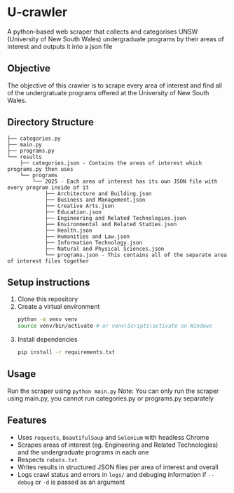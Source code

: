 # U-crawler
A python-based web scraper that collects and categorises UNSW (University of New South Wales) undergraduate programs by their areas of interest and outputs it into a json file

## Objective
The objective of this crawler is to scrape every area of interest and find all of the undergratuate programs offered at the University of New South Wales.

## Directory Structure
```
├── categories.py
├── main.py
├── programs.py
└── results
    ├── categories.json - Contains the areas of interest which programs.py then uses
    └── programs
        └── 2025 - Each area of interest has its own JSON file with every program inside of it
            ├── Architecture and Building.json
            ├── Business and Management.json
            ├── Creative Arts.json
            ├── Education.json
            ├── Engineering and Related Technologies.json
            ├── Environmental and Related Studies.json
            ├── Health.json
            ├── Humanities and Law.json
            ├── Information Technology.json
            ├── Natural and Physical Sciences.json
            └── programs.json - This contains all of the separate area of interest files together
```

## Setup instructions
1. Clone this repository
2. Create a virtual environment
    ```bash
    python -m venv venv
    source venv/bin/activate # or venv\Scripts\activate on Windows
    ```
3. Install dependencies
    ```bash
    pip install -r requirements.txt
    ```
## Usage
Run the scraper using
`python main.py`
Note: You can only run the scraper using main.py, you cannot run categories.py or programs.py separately
## Features
* Uses `requests`, `BeautifulSoup` and `Selenium` with headless Chrome
* Scrapes areas of interest (eg. Engineering and Related Technologies) and the undergraduate programs in each one
* Respects `robots.txt`
* Writes results in structured JSON files per area of interest and overall
* Logs crawl status and errors in `logs/` and debuging information if `--debug` or `-d` is passed as an argument
